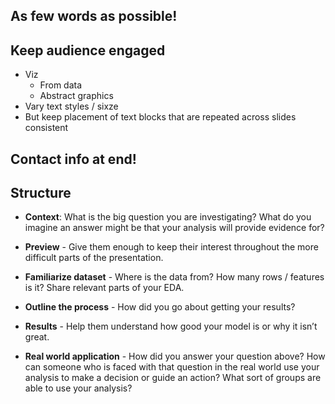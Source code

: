 ## As few words as possible!

## Keep audience engaged
- Viz
  - From data
  - Abstract graphics
- Vary text styles / sixze
- But keep placement of text blocks that are repeated across slides consistent
 
## Contact info at end!

## Structure

- **Context**: What is the big question you are investigating? What do you imagine an answer might be that your analysis will provide evidence for?

- **Preview** - Give them enough to keep their interest throughout the more difficult parts of the presentation.

- **Familiarize dataset** - Where is the data from?  How many rows / features is it?  Share relevant parts of your EDA.

- **Outline the process** - How did you go about getting your results?

- **Results** - Help them understand how good your model is or why it isn’t great.

- **Real world application** - How did you answer your question above?  How can someone who is faced with that question in the real world use your analysis to make a decision or guide an action?  What sort of groups are able to use your analysis? 
